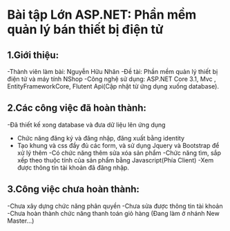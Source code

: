 # Bài tập Lớn ASP.NET: Phần mềm quản lý bán thiết bị điện tử
## 1.Giới thiệu: 
   -Thành viên làm bài: Nguyễn Hữu Nhân
   -Đề tài: Phần mềm quản lý thiết bị điện tử và máy tính NShop
   -Công nghệ sử dụng: ASP.NET Core 3.1, Mvc , EntityFrameworkCore, Flutent Api(Cập nhật từ ứng dụng xuống database).
## 2.Các công việc đã hoàn thành:
-Đã thiết kế xong database và đưa dữ liệu lên ứng dụng
- Chức năng đăng ký và đăng nhập, đăng xuất bằng identity
- Tạo khung và css đầy đủ các form, và sử dụng Jquery và Bootstrap để xử lý thêm
-Có chức năng thêm sửa xóa sản phẩm
-Chức năng tìm, sắp xếp theo thuộc tính của sản phẩm bằng Javascript(Phía Client)
-Xem được thông tin tài khoản đã đăng nhập.
## 3.Công việc chưa hoàn thành:
 -Chưa xây dựng chức năng phân quyền
 -Chưa sửa được thông tin tài khoản
 -Chưa hoàn thành chức năng thanh toán giỏ hàng
(Đang làm ở nhánh New Master...)
